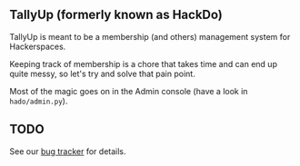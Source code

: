 TallyUp (formerly known as HackDo)
----------------------------------

TallyUp is meant to be a membership (and others) management system for Hackerspaces.

Keeping track of membership is a chore that takes time and can end up quite messy, so let's try and solve that pain point.

Most of the magic goes on in the Admin console (have a look in `hado/admin.py`).

TODO
----

See our [bug tracker](https://www.pivotaltracker.com/projects/155751) for details.
